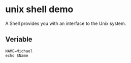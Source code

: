 # unix shell demo
A Shell provides you with an interface to the Unix system.

## Veriable
`NAME=Michael`\
`echo $Name`
